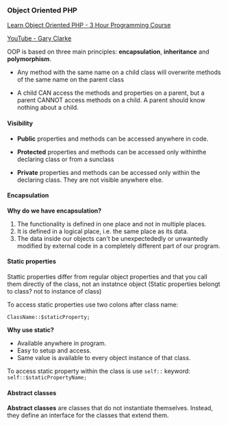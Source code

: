 ### Object Oriented PHP

[Learn Object Oriented PHP - 3 Hour Programming Course](https://www.youtube.com/watch?v=uUlLAfN3rJc&list=PLQH1-k79HB3_EJxKnKJ-eoAtnnBxHovLb&index=1)

[YouTube - Gary Clarke](https://www.youtube.com/@GaryClarkeTech)

OOP is based on three main principles: **encapsulation**, **inheritance** and **polymorphism**.

- Any method with the same name on a child class will overwrite
methods of the same name on the parent class

- A child CAN access the methods and properties on a parent, but a parent CANNOT access methods on a child. A parent should know nothing about a child.

#### Visibility

* **Public** properties and methods can be accessed anywhere in code.

* **Protected** properties and methods can be accessed only withinthe declaring class or from a sunclass

* **Private** properties and methods can be accessed only within the declaring class. They are not visible anywhere else.

#### Encapsulation

**Why do we have encapsulation?**

1. The functionality is defined in one place and not in multiple places.
2. It is defined in a logical place, i.e. the same place as its data.
3. The data inside our objects can't be unexpectededly or unwantedly 
modified by external code in a completely different part of our program.

#### Static properties

Stattic properties differ from regular object properties and
that you call them directly of the class, not an instatnce object
(Static properties belongt to class? not to instance of class)


To access static properties use two colons after class name:

    ClassName::$staticProperty;

**Why use static?**

- Available anywhere in program.
- Easy to setup and access.
- Same value is available to every object instance of that class.

To access static property within the class is use `self::` keyword:
    `self::$staticPropertyName;`

#### Abstract classes

**Abstract classes** are classes that do not instantiate themselves. Instead, they define an interface for the classes that extend them.
